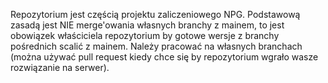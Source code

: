 Repozytorium jest częścią projektu zaliczeniowego NPG.
Podstawową zasadą jest NIE merge'owania własnych branchy z mainem, to jest obowiązek
właściciela repozytorium by gotowe wersje z branchy pośrednich scalić z mainem. Należy pracować
na własnych branchach (można używać pull request kiedy chce się by repozytorium wgrało wasze rozwiązanie na serwer). 